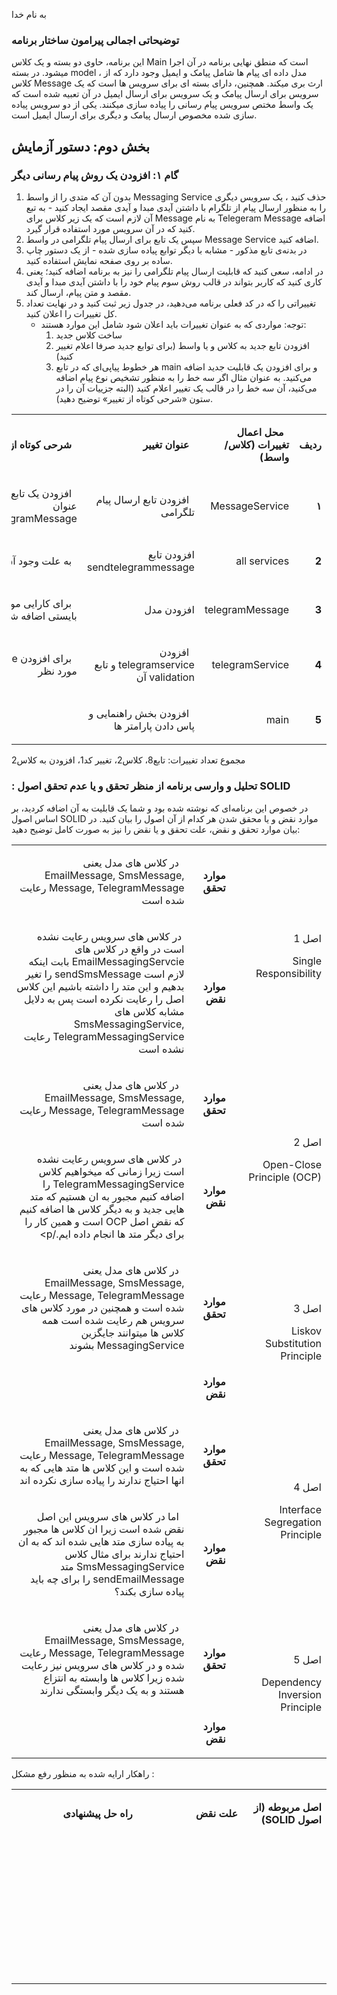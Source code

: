 به نام خدا


### توضیحاتی اجمالی پیرامون ساختار برنامه

این برنامه، حاوی دو بسته و یک کلاس Main است که منطق نهایی برنامه در آن اجرا میشود. در بسته model ، مدل داده ای پیام ها شامل پیامک و ایمیل وجود دارد که از کلاس Message ارث بری میکند.
همچنین، دارای بسته ای برای سرویس ها است که یک سرویس برای ارسال پیامک و یک سرویس برای ارسال ایمیل در آن تعبیه شده است که یک واسط مختص سرویس پیام رسانی را پیاده سازی میکنند. یکی از دو سرویس پیاده سازی شده مخصوص ارسال پیامک و دیگری برای ارسال ایمیل است.

## بخش دوم: دستور آزمایش

### گام ۱: افزودن یک روش پیام رسانی دیگر

1.	بدون آن که متدی را از واسط Messaging Service حذف کنید ، یک سرویس دیگری را به منظور ارسال پیام از تلگرام با داشتن آیدی مبدا و آیدی مقصد ایجاد کنید - به تبع آن لازم است که یک زیر کلاس برای Message به نام Telegeram Message اضافه کنید که در آن سرویس مورد استفاده قرار گیرد.
2.	سپس یک تابع برای ارسال پیام تلگرامی در واسط Message Service اضافه کنید.
3.	در بدنه‌ی تابع مذکور - مشابه با دیگر توابع پیاده سازی شده -  از یک دستور چاپ ساده بر روی صفحه نمایش استفاده کنید.
4.	در ادامه، سعی کنید که قابلیت ارسال پیام تلگرامی را نیز به برنامه اضافه کنید؛ یعنی کاری کنید که کاربر بتواند در قالب روش سوم پیام خود را با داشتن آیدی مبدا و آیدی مقصد و متن پیام، ارسال کند.
5.	تغییراتی را که در کد فعلی برنامه می‌دهید، در جدول زیر ثبت کنید و در نهایت تعداد کل تغییرات را اعلان کنید.
    - توجه: مواردی که به عنوان تغییرات باید اعلان شود شامل این موارد هستند:
      1. ساخت کلاس جدید
      2. افزودن تابع جدید به کلاس و یا واسط (برای توابع جدید صرفا اعلام تغییر کنید)
      3. هر خطوط پیاپی‌ای که در تابع main و برای افزودن یک قابلیت جدید اضافه می‌کنید. به عنوان مثال اگر سه خط را به منظور تشخیص نوع پیام اضافه می‌کنید، آن سه خط را در قالب یک تغییر اعلام کنید (البته جزییات آن را در ستون «شرحی کوتاه از تغییر» توضیح دهید).

<table dir='rtl'>
<tbody>
<tr>
<td width="64">
<p><strong>ردیف</strong></p>
</td>
<td width="198">
<p><strong>&nbsp; محل اعمال تغییرات (کلاس/واسط)</strong></p>
</td>
<td width="141">
<p><strong>&nbsp; عنوان تغییر</strong></p>
</td>
<td width="292">
<p><strong>&nbsp; شرحی کوتاه از تغییر</strong></p>
</td>
</tr>
<tr>
<td width="64">
<p><strong>۱</strong></p>
</td>
<td width="198">
<p>MessageService</p>
</td>
<td width="141">
<p>&nbsp; افزودن تابع ارسال پیام تلگرامی</p>
</td>
<td width="292">
<p>&nbsp; افزودن یک تابع void با عنوان sendTelegramMessage</p>
</td>
</tr>

<tr>
<td width="64">
<p><strong>2</strong></p>
</td>
<td width="198">
<p>all services</p>
</td>
<td width="141">
<p>افزودن تابع sendtelegrammessage </p>
</td>
<td width="292">
<p>&nbsp; به علت وجود آن در پدر </p>
</td>
</tr>
<tr>
<td width="64">
<p><strong>3</strong></p>
</td>
<td width="198">
<p>telegramMessage</p>
</td>
<td width="141">
<p>افزودن مدل</p>
</td>
<td width="292">
<p>&nbsp; برای کارایی مورد نظر بایستی اضافه شود</p>
</td>
</tr>
<tr>
<td width="64">
<p><strong>4</strong></p>
</td>
<td width="198">
<p>telegramService</p>
</td>
<td width="141">
<p>&nbsp; افزودن telegramservice و تابع validation آن</p>
</td>
<td width="292">
<p>&nbsp; برای افزودن service مورد نظر</p>
</td>
</tr>
<tr>
<td width="64">
<p><strong>5</strong></p>
</td>
<td width="198">
<p>main</p>
</td>
<td width="141">
<p>&nbsp; افزودن بخش راهنمایی و پاس دادن پارامتر ها</p>
</td>
<td width="292">
<p></p>
</td>
</tr>
<tr>
</tbody>
</table>

مجموع تعداد تغییرات: تابع8، کلاس2، تغییر کد1، افزودن به کلاس2 















### : تحلیل و وارسی برنامه از منظر تحقق و یا عدم تحقق اصول SOLID
در خصوص این برنامه‌ای که نوشته شده بود و شما یک قابلیت به آن اضافه کردید، بر اساس اصول SOLID موارد نقض و یا محقق شدن هر کدام از آن اصول را بیان کنید. در بیان موارد تحقق و نقض، علت تحقق و یا نقض را نیز به صورت کامل توضیح دهید:

<table dir='rtl'>
<tbody>
<tr>
<td rowspan="2" width="240">
<p>اصل 1</p>
<p>Single Responsibility</p>
</td>
<td width="95">
<p><strong>موارد تحقق</strong></p>
</td>
<td width="454">
<p>&nbsp; در کلاس های مدل یعنی EmailMessage, SmsMessage, Message, TelegramMessage رعایت شده است</p>
</td>
</tr>
<tr>
<td>
<p><strong>موارد نقض</strong></p>
</td>
<td>
<p>&nbsp;در کلاس های سرویس رعایت نشده است در واقع در کلاس های EmailMessagingServcie بابت اینکه لازم است sendSmsMessage را تغیر بدهیم و این متد را داشته باشیم این کلاس اصل را رعایت نکرده است پس به دلایل مشابه کلاس های SmsMessagingService, TelegramMessagingService رعایت نشده است</p>
</td>
</tr>
<tr>
<td rowspan="2">
<p>اصل 2</p>
<p>Open-Close Principle (OCP)</p>
</td>
<td>
<p><strong>موارد تحقق</strong></p>
</td>
<td>
<p>&nbsp; در کلاس های مدل یعنی EmailMessage, SmsMessage, Message, TelegramMessage رعایت شده است</p>
</td>
</tr>
<tr>
<td>
<p><strong>موارد نقض</strong></p>
</td>
<td>
<p>&nbsp;در کلاس های سرویس رعایت نشده است زیرا زمانی که میخواهیم کلاس TelegramMessagingService را اضافه کنیم مجبور به ان هستیم که متد هایی جدید و به دیگر کلاس ها اضافه کنیم که نقض اصل OCP است و همین کار را برای دیگر متد ها انجام داده ایم./p>
</td>
</tr>
<tr>
<td rowspan="2">
<p>اصل 3</p>
<p>Liskov Substitution Principle</p>
</td>
<td>
<p><strong>موارد تحقق</strong></p>
</td>
<td>
<p>&nbsp; در کلاس های مدل یعنی EmailMessage, SmsMessage, Message, TelegramMessage رعایت شده است و همچنین در مورد کلاس های سرویس هم رعایت شده است همه کلاس ها میتوانند جایگزین MessagingService بشوند</p>
</td>
</tr>
<tr>
<td>
<p><strong>موارد نقض</strong></p>
</td>
<td>
<p>&nbsp;</p>
</td>
</tr>
<tr>
<td rowspan="2">
<p>اصل 4</p>
<p>Interface Segregation Principle</p>
</td>
<td>
<p><strong>موارد تحقق</strong></p>
</td>
<td>
<p>&nbsp; در کلاس های مدل یعنی EmailMessage, SmsMessage, Message, TelegramMessage رعایت شده است و این کلاس ها متد هایی که به انها احتیاج ندارند را پیاده سازی نکرده اند </p>
</td>
</tr>
<tr>
<td>
<p><strong>موارد نقض</strong></p>
</td>
<td>
<p>&nbsp; اما در کلاس های سرویس این اصل نقض شده است زیرا ان کلاس ها مجبور به پیاده سازی متد هایی شده اند که به ان احتیاج ندارند برای مثال کلاس SmsMessagingService متد sendEmailMessage را برای چه باید پیاده سازی بکند؟</p>
</td>
</tr>
<tr>
<td rowspan="2">
<p>اصل 5</p>
<p>Dependency Inversion Principle</p>
</td>
<td>
<p><strong>موارد تحقق</strong></p>
</td>
<td>
<p>&nbsp; در کلاس های مدل یعنی EmailMessage, SmsMessage, Message, TelegramMessage رعایت شده و در کلاس های سرویس نیز رعایت شده زیرا کلاس ها وابسته به انتزاع هستند و به یک دیگر وابستگی ندارند   </p>
</td>
</tr>
<tr>
<td>
<p><strong>موارد نقض</strong></p>
</td>
<td>
<p>&nbsp;</p>
</td>
</tr>
</tbody>
</table>

 راهکار ارایه شده به منظور رفع  مشکل        :

<table dir='rtl'>
<tbody>
<tr>
<td width="168">
<p><strong>اصل مربوطه (از اصول </strong><strong>SOLID</strong><strong>)</strong></p>
</td>
<td width="246">
<p><strong>علت نقض</strong></p>
</td>
<td width="284">
<p><strong>راه حل پیشنهادی</strong></p>
</td>
</tr>
<tr>
<td width="168">
<p>&nbsp;</p>
</td>
<td width="246">
<p>&nbsp;</p>
</td>
<td width="284">
<p>&nbsp;</p>
</td>
</tr>
<tr>
<td width="168">
<p>&nbsp;</p>
</td>
<td width="246">
<p>&nbsp;</p>
</td>
<td width="284">
<p>&nbsp;</p>
</td>
</tr>
<tr>
<td width="168">
<p>&nbsp;</p>
</td>
<td width="246">
<p>&nbsp;</p>
</td>
<td width="284">
<p>&nbsp;</p>
</td>
</tr>
<tr>
<td width="168">
<p>&nbsp;</p>
</td>
<td width="246">
<p>&nbsp;</p>
</td>
<td width="284">
<p>&nbsp;</p>
</td>
</tr>
</tbody>
</table>
